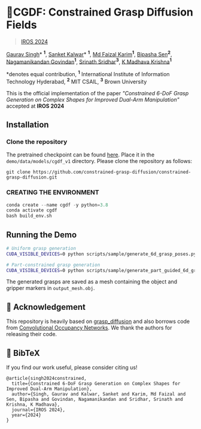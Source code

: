 # 🚀CGDF: Constrained Grasp Diffusion Fields

> [IROS 2024](http://iros2024-abudhabi.org/)

[Gaurav Singh](https://vanhalen42.github.io/)* <sup>**1**</sup>, [Sanket Kalwar](https://sanketkalwar.github.io/)* <sup>**1**</sup>, [Md Faizal Karim](https://researchweb.iiit.ac.in/~md.faizal/)<sup>**1**</sup>, [Bipasha Sen](https://bipashasen.github.io/)<sup>**2**</sup>, [Nagamanikandan Govindan](https://nagamanigi.wixsite.com/home)<sup>**1**</sup>, [Srinath Sridhar](https://cs.brown.edu/people/ssrinath/)<sup>**3**</sup>, [K Madhava Krishna](https://scholar.google.com/citations?user=QDuPGHwAAAAJ)<sup>**1**</sup>

*denotes equal contribution, <sup>**1**</sup> International Institute of Information Technology Hyderabad, <sup>**2**</sup> MIT CSAIL, <sup>**3**</sup> Brown University

This is the official implementation of the paper _"Constrained 6-DoF Grasp Generation on Complex Shapes for Improved Dual-Arm Manipulation"_ accepted at **IROS 2024**

## Installation

### Clone the repository

The pretrained checkpoint can be found [here](https://drive.google.com/file/d/1JFQCGPex_36fslssHaKDhsTF2vsy51rZ/view?usp=sharing). Place it in the `demo/data/models/cgdf_v1` directory. Please clone the repository as follows:
```
git clone https://github.com/constrained-grasp-diffusion/constrained-grasp-diffusion.git
```

### CREATING THE ENVIRONMENT

```python
conda create --name cgdf -y python=3.8
conda activate cgdf
bash build_env.sh
```
## Running the Demo

```bash
# Uniform grasp generation
CUDA_VISIBLE_DEVICES=0 python scripts/sample/generate_6d_grasp_poses.py --n_grasps 300 --model cgdf_v1 --input demo/data/meshes/15847850d132460f1fb05d58f51ec4fa.obj  

# Part-constrained grasp generation
CUDA_VISIBLE_DEVICES=0 python scripts/sample/generate_part_guided_6d_grasp_poses.py --n_grasps 300 --model cgdf_v1 --input demo/data/meshes/15847850d132460f1fb05d58f51ec4fa.obj

```
The generated grasps are saved as a mesh containing the object and gripper markers in `output_mesh.obj`.

## 👏 Acknowledgement

This repository is heavily based on [grasp_diffusion](https://github.com/robotgradient/grasp_diffusion) and also borrows code from [Convolutional Occupancy Networks](https://github.com/autonomousvision/convolutional_occupancy_networks). We thank the authors for releasing their code.

## 📜 BibTeX

If you find our work useful, please consider citing us!

```
@article{singh2024constrained,
  title={Constrained 6-DoF Grasp Generation on Complex Shapes for Improved Dual-Arm Manipulation},
  author={Singh, Gaurav and Kalwar, Sanket and Karim, Md Faizal and Sen, Bipasha and Govindan, Nagamanikandan and Sridhar, Srinath and Krishna, K Madhava},
  journal={IROS 2024},
  year={2024}
}
```
